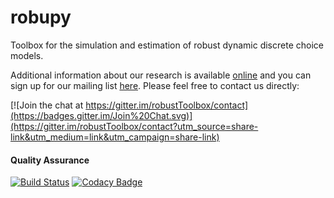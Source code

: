 # robupy

Toolbox for the simulation and estimation of robust dynamic discrete choice models.

Additional information about our research is available [online](http://www.policy-lab.org) and you can
sign up for our mailing list [here](http://eepurl.com/RStEH). Please feel free to contact us directly: 

[![Join the chat at https://gitter.im/robustToolbox/contact](https://badges.gitter.im/Join%20Chat.svg)](https://gitter.im/robustToolbox/contact?utm_source=share-link&utm_medium=link&utm_campaign=share-link)

#### Quality Assurance

[![Build Status](https://travis-ci.org/robustToolbox/package.svg?branch=master)](https://travis-ci.org/robustToolbox/package)
[![Codacy Badge](https://www.codacy.com/project/badge/19e3f4eeb62e435ebd3f078fcae89cdb)](https://www.codacy.com/app/eisenhauer/robustToolbox_package)
